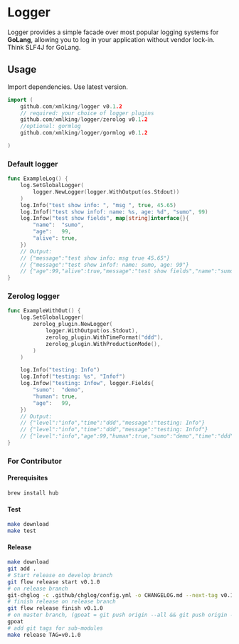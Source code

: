 # Logger

Logger provides a simple facade over most popular logging systems for __GoLang__, allowing you to log in your application without vendor lock-in.
Think SLF4J for GoLang.


## Usage

Import dependencies. Use latest version.

```go
import (
	github.com/xmlking/logger v0.1.2
    // required: your choice of logger plugins
	github.com/xmlking/logger/zerolog v0.1.2
    //optional: gormlog
	github.com/xmlking/logger/gormlog v0.1.2

)
```

### Default logger

```go
func ExampleLog() {
	log.SetGlobalLogger(
        logger.NewLogger(logger.WithOutput(os.Stdout))
    )
	log.Info("test show info: ", "msg ", true, 45.65)
	log.Infof("test show infof: name: %s, age: %d", "sumo", 99)
	log.Infow("test show fields", map[string]interface{}{
		"name":  "sumo",
		"age":   99,
		"alive": true,
	})
	// Output:
	// {"message":"test show info: msg true 45.65"}
	// {"message":"test show infof: name: sumo, age: 99"}
	// {"age":99,"alive":true,"message":"test show fields","name":"sumo"}
}
```

### Zerolog logger

```go
func ExampleWithOut() {
	log.SetGlobalLogger(
        zerolog_plugin.NewLogger(
            logger.WithOutput(os.Stdout),
            zerolog_plugin.WithTimeFormat("ddd"),
            zerolog_plugin.WithProductionMode(),
	    )
    )

	log.Info("testing: Info")
	log.Infof("testing: %s", "Infof")
	log.Infow("testing: Infow", logger.Fields{
		"sumo":  "demo",
		"human": true,
		"age":   99,
	})
	// Output:
	// {"level":"info","time":"ddd","message":"testing: Info"}
	// {"level":"info","time":"ddd","message":"testing: Infof"}
	// {"level":"info","age":99,"human":true,"sumo":"demo","time":"ddd","message":"testing: Infow"}
}
```


### For Contributor

#### Prerequisites 

```bash
brew install hub
```

#### Test

```bash
make download
make test
```

#### Release 
```bash
make download
git add .
# Start release on develop branch 
git flow release start v0.1.0
# on release branch
git-chglog -c .github/chglog/config.yml -o CHANGELOG.md --next-tag v0.1.0
# finish release on release branch 
git flow release finish v0.1.0
# on master branch, (gpoat = git push origin --all && git push origin --tags)
gpoat
# add git tags for sub-modules
make release TAG=v0.1.0
```  

